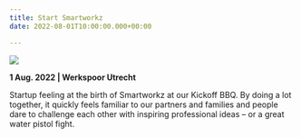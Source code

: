 ```yaml
---
title: Start Smartworkz
date: 2022-08-01T10:00:00.000+00:00

---
```

![](/images/logo.jpg)

**1 Aug. 2022 | Werkspoor Utrecht**

Startup feeling at the birth of Smartworkz at our Kickoff BBQ. By doing a lot together, it quickly feels familiar to our partners and families and people dare to challenge each other with inspiring professional ideas – or a great water pistol fight.